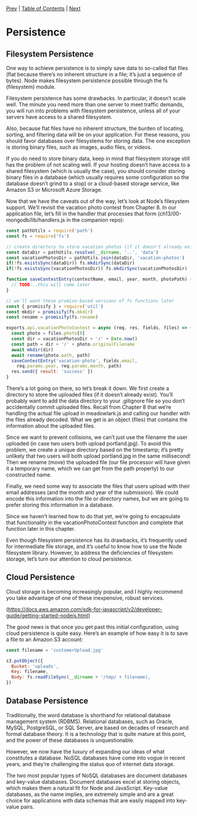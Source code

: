 [Prev][prev]
|
[Table of Contents](../)
|
[Next][next]

[prev]: ../ch12
[next]: ../ch14

# Persistence

## Filesystem Persistence

One way to achieve persistence is to simply save data to so-called flat files (flat because there’s no inherent structure in a file; it’s just a sequence of bytes). Node makes filesystem persistence possible through the fs (filesystem) module.

Filesystem persistence has some drawbacks. In particular, it doesn’t scale well. The minute you need more than one server to meet traffic demands, you will run into problems with filesystem persistence, unless all of your servers have access to a shared filesystem.

Also, because flat files have no inherent structure, the burden of locating, sorting, and filtering data will be on your application. For these reasons, you should favor databases over filesystems for storing data. The one exception is storing binary files, such as images, audio files, or videos.

If you do need to store binary data, keep in mind that filesystem storage still has the problem of not scaling well. If your hosting doesn’t have access to a shared filesystem (which is usually the case), you should consider storing binary files in a database (which usually requires some configuration so the database doesn’t grind to a stop) or a cloud-based storage service, like Amazon S3 or Microsoft Azure Storage.

Now that we have the caveats out of the way, let’s look at Node’s filesystem support. We’ll revisit the vacation photo contest from Chapter 8. In our application file, let’s fill in the handler that processes that form (ch13/00-mongodb/lib/handlers.js in the companion repo):

``` js
const pathUtils = require('path')
const fs = require('fs')

// create directory to store vacation photos (if it doesn't already exist)
const dataDir = pathUtils.resolve(__dirname, '..', 'data')
const vacationPhotosDir = pathUtils.join(dataDir, 'vacation-photos')
if(!fs.existsSync(dataDir)) fs.mkdirSync(dataDir)
if(!fs.existsSync(vacationPhotosDir)) fs.mkdirSync(vacationPhotosDir)

function saveContestEntry(contestName, email, year, month, photoPath) {
  // TODO...this will come later
}

// we'll want these promise-based versions of fs functions later
const { promisify } = require('util')
const mkdir = promisify(fs.mkdir)
const rename = promisify(fs.rename)

exports.api.vacationPhotoContest = async (req, res, fields, files) => {
  const photo = files.photo[0]
  const dir = vacationPhotosDir + '/' + Date.now()
  const path = dir + '/' + photo.originalFilename
  await mkdir(dir)
  await rename(photo.path, path)
  saveContestEntry('vacation-photo', fields.email,
    req.params.year, req.params.month, path)
  res.send({ result: 'success' })
}
```

There’s a lot going on there, so let’s break it down. We first create a directory to store the uploaded files (if it doesn’t already exist). You’ll probably want to add the data directory to your .gitignore file so you don’t accidentally commit uploaded files. Recall from Chapter 8 that we’re handling the actual file upload in meadowlark.js and calling our handler with the files already decoded. What we get is an object (files) that contains the information about the uploaded files.

Since we want to prevent collisions, we can’t just use the filename the user uploaded (in case two users both upload portland.jpg). To avoid this problem, we create a unique directory based on the timestamp; it’s pretty unlikely that two users will both upload portland.jpg in the same millisecond! Then we rename (move) the uploaded file (our file processor will have given it a temporary name, which we can get from the path property) to our constructed name.

Finally, we need some way to associate the files that users upload with their email addresses (and the month and year of the submission). We could encode this information into the file or directory names, but we are going to prefer storing this information in a database.

Since we haven’t learned how to do that yet, we’re going to encapsulate that functionality in the vacationPhotoContest function and complete that function later in this chapter.

Even though filesystem persistence has its drawbacks, it’s frequently used for intermediate file storage, and it’s useful to know how to use the Node filesystem library. However, to address the deficiencies of filesystem storage, let’s turn our attention to cloud persistence.


## Cloud Persistence

Cloud storage is becoming increasingly popular, and I highly recommend you take advantage of one of these inexpensive, robust services.

(https://docs.aws.amazon.com/sdk-for-javascript/v2/developer-guide/getting-started-nodejs.html)

The good news is that once you get past this initial configuration, using cloud persistence is quite easy. Here’s an example of how easy it is to save a file to an Amazon S3 account:

``` js
const filename = 'customerUpload.jpg'

s3.putObject({
  Bucket: 'uploads',
  Key: filename,
  Body: fs.readFileSync(__dirname + '/tmp/ + filename),
})
```


## Database Persistence

Traditionally, the word database is shorthand for relational database management system (RDBMS). Relational databases, such as Oracle, MySQL, PostgreSQL, or SQL Server, are based on decades of research and formal database theory. It is a technology that is quite mature at this point, and the power of these databases is unquestionable. 

However, we now have the luxury of expanding our ideas of what constitutes a database. NoSQL databases have come into vogue in recent years, and they’re challenging the status quo of internet data storage.

The two most popular types of NoSQL databases are document databases and key-value databases. Document databases excel at storing objects, which makes them a natural fit for Node and JavaScript. Key-value databases, as the name implies, are extremely simple and are a great choice for applications with data schemas that are easily mapped into key-value pairs.

